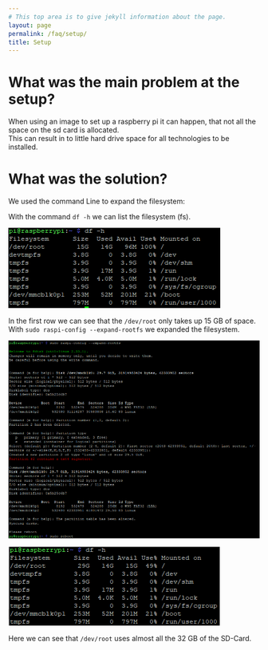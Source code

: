 ```yaml
---
# This top area is to give jekyll information about the page.
layout: page
permalink: /faq/setup/
title: Setup
---
```


# What was the main problem at the setup?

When using an image to set up a raspberry pi it can happen, that not all the space on the sd card is allocated.  
This can result in to little hard drive space for all technologies to be installed.  

# What was the solution?

We used the command Line to expand the filesystem:  

With the command `df -h` we can list the filesystem (fs).

![Filesystem after using an image for setup](../../assets/PI-df-h-after-using-image-for-setup.png)

In the first row we can see that the `/dev/root` only takes up 15 GB of space.  
With `sudo raspi-config --expand-rootfs` we expanded the filesystem.  

![Expanding fs](../../assets/Pi-expand-rootfs.png)


![Expanded fs](../../assets/Pi-expanded-file-system.png)

Here we can see that `/dev/root` uses almost all the 32 GB of the SD-Card.

<!--- 
# Solutions that did not work

We used rufus to put an image of a 16 GB SD card on a 32 GB one which resulted in 14,98 GB unformatted space. Now we are 
trying the same with the Raspberry Pi Imager v1.4.  


https://www.easeus.com/partition-master/expand-windows-7-partition.html
https://stackoverflow.com/questions/19355036/how-to-create-an-img-image-of-a-disc-sd-card-without-including-free-space

reformatted the volume on Raspberry Pi SD card with Windows Volumemanager.

Raspberry py boot error:
```bash
Kernel panic-not syncing: VFS: unable to mount root fs on unknown-block(179,6)
```

Following [these instructions](https://raspberrypi.stackexchange.com/questions/40854/kernel-panic-not-syncing-vfs-unable-to-mount-root-fs-on-unknown-block179-6)
--->